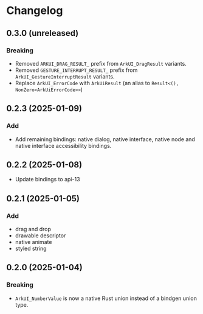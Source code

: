 # Changelog

## 0.3.0 (unreleased)

### Breaking

- Removed `ARKUI_DRAG_RESULT_` prefix from `ArkUI_DragResult` variants.
- Removed `GESTURE_INTERRUPT_RESULT_` prefix from `ArkUI_GestureInterruptResult` variants.
- Replace `ArkUI_ErrorCode` with `ArkUiResult` (an alias to `Result<(), NonZero<ArkUiErrorCode>>`)

## 0.2.3 (2025-01-09)

### Add

- Add remaining bindings: native dialog, native interface, native node and native interface accessibility bindings.

## 0.2.2 (2025-01-08)

- Update bindings to api-13

## 0.2.1 (2025-01-05)

### Add

- drag and drop
- drawable descriptor
- native animate
- styled string

## 0.2.0 (2025-01-04)

### Breaking

- `ArkUI_NumberValue` is now a native Rust union instead of a bindgen union type.

